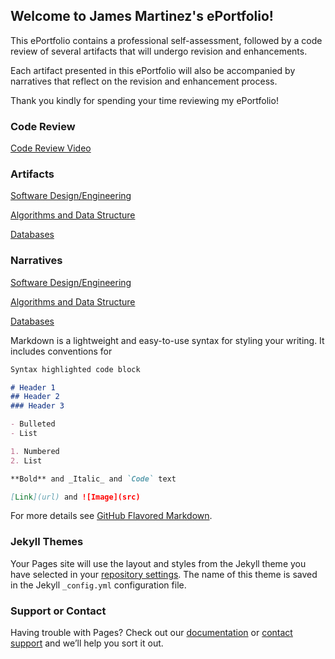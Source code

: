 ## Welcome to James Martinez's ePortfolio!

This ePortfolio contains a professional self-assessment, followed by a code review of several artifacts that will undergo revision and enhancements. 

Each artifact presented in this ePortfolio will also be accompanied by narratives that reflect on the revision and enhancement process.

Thank you kindly for spending your time reviewing my ePortfolio!

### Code Review
[Code Review Video](https://youtu.be/N0ShK56sxoU)


### Artifacts
[Software Design/Engineering](https://github.com/jnez81/design_eng_artifact)

[Algorithms and Data Structure](https://github.com/jnez81/algo_data_struct)

[Databases](https://github.com/jnez81/databases)

### Narratives
[Software Design/Engineering](https://github.com/jnez81/design_eng_artifact/blob/main/narrative)

[Algorithms and Data Structure](https://github.com/jnez81/algo_data_struct/blob/main/narrative)

[Databases](https://github.com/jnez81/databases/blob/main/narrative)







Markdown is a lightweight and easy-to-use syntax for styling your writing. It includes conventions for

```markdown
Syntax highlighted code block

# Header 1
## Header 2
### Header 3

- Bulleted
- List

1. Numbered
2. List

**Bold** and _Italic_ and `Code` text

[Link](url) and ![Image](src)
```

For more details see [GitHub Flavored Markdown](https://guides.github.com/features/mastering-markdown/).

### Jekyll Themes

Your Pages site will use the layout and styles from the Jekyll theme you have selected in your [repository settings](https://github.com/jnez81/jnez81.github.io/settings). The name of this theme is saved in the Jekyll `_config.yml` configuration file.

### Support or Contact

Having trouble with Pages? Check out our [documentation](https://docs.github.com/categories/github-pages-basics/) or [contact support](https://github.com/contact) and we’ll help you sort it out.
